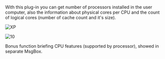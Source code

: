 With this plug-in you can get number of processors installed in the user computer, also the information about physical cores per CPU and the count of logical cores (number of cache count and it's size).

![XP](https://user-images.githubusercontent.com/61757638/190871835-27e5ca34-a745-4ae1-acdb-0cad8ae67942.png)

![10](https://user-images.githubusercontent.com/61757638/190871840-272a1e58-25dd-43bf-8cad-6f19546c596b.png)

Bonus function briefing CPU features (supported by processor), showed in separate MsgBox.
